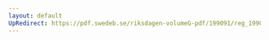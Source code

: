 ```yaml
---
layout: default
UpRedirect: https://pdf.swedeb.se/riksdagen-volumeG-pdf/199091/reg_199091/reg_199091_0768.pdf
---
```

